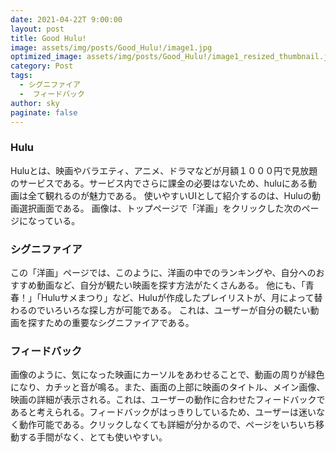 ```yaml
---
date: 2021-04-22T 9:00:00
layout: post
title: Good Hulu!
image: assets/img/posts/Good_Hulu!/image1.jpg
optimized_image: assets/img/posts/Good_Hulu!/image1_resized_thumbnail.jpg
category: Post
tags: 
  - シグニファイア
  -  フィードバック
author: sky
paginate: false
---
```


### Hulu
Huluとは、映画やバラエティ、アニメ、ドラマなどが月額１０００円で見放題のサービスである。サービス内でさらに課金の必要はないため、huluにある動画は全て観れるのが魅力である。
使いやすいUIとして紹介するのは、Huluの動画選択画面である。
画像は、トップページで「洋画」をクリックした次のページになっている。

### シグニファイア
この「洋画」ページでは、このように、洋画の中でのランキングや、自分へのおすすめ動画など、自分が観たい映画を探す方法がたくさんある。
他にも、「青春！」「Huluサメまつり」など、Huluが作成したプレイリストが、月によって替わるのでいろいろな探し方が可能である。
これは、ユーザーが自分の観たい動画を探すための重要なシグニファイアである。

### フィードバック
画像のように、気になった映画にカーソルをあわせることで、動画の周りが緑色になり、カチッと音が鳴る。また、画面の上部に映画のタイトル、メイン画像、映画の詳細が表示される。これは、ユーザーの動作に合わせたフィードバックであると考えられる。フィードバックがはっきりしているため、ユーザーは迷いなく動作可能である。クリックしなくても詳細が分かるので、ページをいちいち移動する手間がなく、とても使いやすい。
